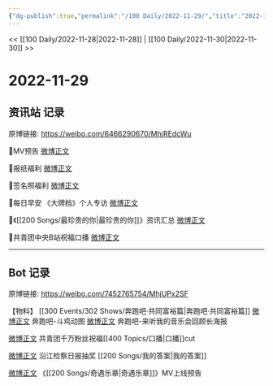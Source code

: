 ```yaml
---
{"dg-publish":true,"permalink":"/100 Daily/2022-11-29/","title":"2022-11-29","created":"2022-12-02T03:28:56.000+08:00","updated":"2023-04-11T14:46:32.794+08:00"}
---
```



<< [[100 Daily/2022-11-28\|2022-11-28]] | [[100 Daily/2022-11-30\|2022-11-30]] >>

# 2022-11-29

## 资讯站 记录

原博链接: https://weibo.com/6466290670/MhjREdcWu

🌟MV预告 [微博正文](https://m.weibo.cn/6466290670/4841243442680895)

🌟报纸福利 [微博正文](https://m.weibo.cn/6466290670/4841237150700224)

🌟签名照福利 [微博正文](https://m.weibo.cn/6466290670/4841128451643836)

🌟每日早安
《大牌档》个人专访 [微博正文](https://m.weibo.cn/6466290670/4841068963827619)

🌟《[[200 Songs/最珍贵的你\|最珍贵的你]]》资讯汇总 [微博正文](https://m.weibo.cn/6466290670/4841241416573869)

🌟共青团中央B站祝福口播 [微博正文](https://m.weibo.cn/6466290670/4841223254181485)

---
## Bot 记录

原博链接: https://weibo.com/7452765754/MhjUPx2SF

【物料】
[[300 Events/302 Shows/奔跑吧·共同富裕篇\|奔跑吧·共同富裕篇]]
[微博正文](https://weibo.com/detail/4841111590274012) 奔跑吧-斗鸡动图
[微博正文](https://weibo.com/detail/4841141860565828) 奔跑吧-来听我的音乐会回顾长海报

[微博正文](https://weibo.com/detail/4841223254181485) 共青团千万粉丝祝福[[400 Topics/口播\|口播]]cut

[微博正文](https://weibo.com/detail/4841224639088509) 沿江检察日报抽奖 [[200 Songs/我的答案\|我的答案]]

[微博正文](https://weibo.com/detail/4841241383272596) 《[[200 Songs/奇遇乐章\|奇遇乐章]]》MV上线预告
